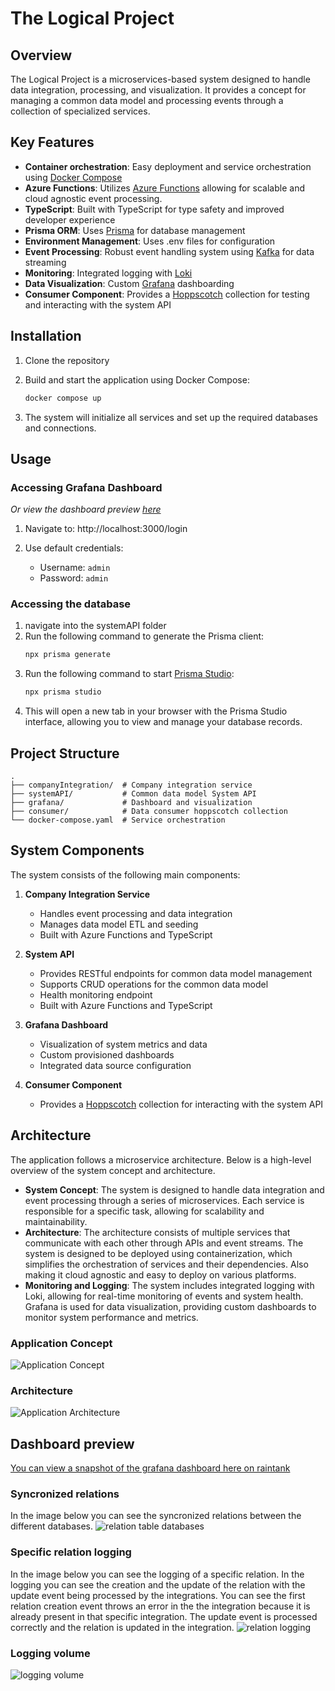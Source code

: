 # The Logical Project

## Overview

The Logical Project is a microservices-based system designed to handle data integration, processing, and visualization. It provides a concept for managing a common data model and processing events through a collection of specialized services.

## Key Features

- **Container orchestration**: Easy deployment and service orchestration using [Docker Compose](https://docs.docker.com/compose/)
- **Azure Functions**: Utilizes [Azure Functions](https://learn.microsoft.com/en-us/azure/azure-functions/functions-overview) allowing for scalable and cloud agnostic event processing.
- **TypeScript**: Built with TypeScript for type safety and improved developer experience
- **Prisma ORM**: Uses [Prisma](https://www.prisma.io/docs/orm/overview/introduction/what-is-prisma) for database management
- **Environment Management**: Uses .env files for configuration
- **Event Processing**: Robust event handling system using [Kafka](https://kafka.apache.org/) for data streaming
- **Monitoring**: Integrated logging with [Loki](https://grafana.com/oss/loki/)
- **Data Visualization**: Custom [Grafana](https://grafana.com/) dashboarding
- **Consumer Component**: Provides a [Hoppscotch](https://hoppscotch.io/) collection for testing and interacting with the system API

## Installation

1. Clone the repository

2. Build and start the application using Docker Compose:
   ```sh
   docker compose up
   ```

3. The system will initialize all services and set up the required databases and connections.

## Usage

### Accessing Grafana Dashboard
*Or view the dashboard preview [here](#dashboard-preview)*

1. Navigate to: http://localhost:3000/login

2. Use default credentials:
   - Username: `admin`
   - Password: `admin`

### Accessing the database
1. navigate into the systemAPI folder
3. Run the following command to generate the Prisma client:
   ```sh
   npx prisma generate
   ```
2. Run the following command to start [Prisma Studio](https://www.prisma.io/docs/concepts/components/prisma-studio):
   ```sh
   npx prisma studio
   ```
3. This will open a new tab in your browser with the Prisma Studio interface, allowing you to view and manage your database records.

## Project Structure

```
.
├── companyIntegration/  # Company integration service
├── systemAPI/           # Common data model System API
├── grafana/             # Dashboard and visualization
├── consumer/            # Data consumer hoppscotch collection
└── docker-compose.yaml  # Service orchestration
```

## System Components

The system consists of the following main components:

1. **Company Integration Service**
   - Handles event processing and data integration
   - Manages data model ETL and seeding
   - Built with Azure Functions and TypeScript

2. **System API**
   - Provides RESTful endpoints for common data model management
   - Supports CRUD operations for the common data model
   - Health monitoring endpoint
   - Built with Azure Functions and TypeScript

3. **Grafana Dashboard**
   - Visualization of system metrics and data
   - Custom provisioned dashboards
   - Integrated data source configuration

4. **Consumer Component**
   - Provides a [Hoppscotch](https://hoppscotch.io/) collection for interacting with the system API

## Architecture

The application follows a microservice architecture. Below is a high-level overview of the system concept and architecture.
- **System Concept**: The system is designed to handle data integration and event processing through a series of microservices. Each service is responsible for a specific task, allowing for scalability and maintainability.
- **Architecture**: The architecture consists of multiple services that communicate with each other through APIs and event streams. The system is designed to be deployed using containerization, which simplifies the orchestration of services and their dependencies. Also making it cloud agnostic and easy to deploy on various platforms.
- **Monitoring and Logging**: The system includes integrated logging with Loki, allowing for real-time monitoring of events and system health. Grafana is used for data visualization, providing custom dashboards to monitor system performance and metrics.

### Application Concept
![Application Concept](app.drawio.svg)

### Architecture
![Application Architecture](architecture.drawio.svg)

## Dashboard preview
[You can view a snapshot of the grafana dashboard here on raintank](https://snapshots.raintank.io/dashboard/snapshot/CVwonmisAMJPPKi0md30fEJvNqX8Al0p)
### Syncronized relations
In the image below you can see the syncronized relations between the different databases.
![relation table databases](/images/relations%20databases.png)

### Specific relation logging
In the image below you can see the logging of a specific relation. In the logging you can see the creation and the update of the relation with the update event being processed by the integrations. You can see the first relation creation event throws an error in the the integration because it is already present in that specific integration. The update event is processed correctly and the relation is updated in the integration.
![relation logging](/images/relation%20specific%20logging.png)

### Logging volume
![logging volume](/images/logging%20volume%20timeline.png)
